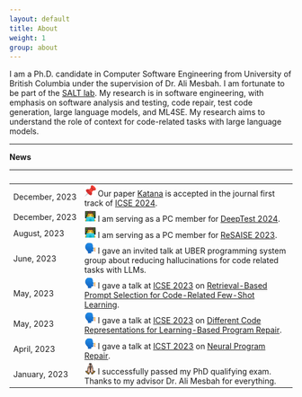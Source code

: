 ```yaml
---
layout: default
title: About
weight: 1
group: about
---
```


I am a Ph.D. candidate in Computer Software Engineering from University of British Columbia under the supervision of Dr. Ali Mesbah. 
I am fortunate to be part of the [SALT lab](https://people.ece.ubc.ca/amesbah/salt/).
My research is in software engineering, with emphasis on software analysis and testing, code repair, test code generation, large language models, and ML4SE. 
My research aims to understand the role of context for code-related tasks with large language models.

---
**News**

|&nbsp;|&nbsp;|
|---|---|
| December,&nbsp;2023 | <img src="./resources/images/icon-pin.png" width="20" height="20"> Our paper [Katana](https://nashid.github.io/resources/papers/katana-tosem23.pdf) is accepted in the journal first track of [ICSE 2024](https://conf.researchr.org/home/icse-2024).                             |
| December,&nbsp;2023 | <img src="./resources/images/icon-paper-review.png" width="20" height="20"> I am serving as a PC member for [DeepTest 2024](https://conf.researchr.org/home/icse-2024/deeptest-2024).                                                                                             |
| August,&nbsp;2023   | <img src="./resources/images/icon-paper-review.png" width="20" height="20"> I am serving as a PC member for [ReSAISE 2023](https://resaise.github.io/2023/committee.html).                                                                                                        |
| June,&nbsp;2023     | <img src="./resources/images/icon-talk.png" width="20" height="20"> I gave an invited talk at UBER programming system group about reducing hallucinations for code related tasks with LLMs.                                                                                       |
| May,&nbsp;2023      | <img src="./resources/images/icon-talk.png" width="20" height="20"> I gave a talk at [ICSE 2023](https://conf.researchr.org/home/icse-2023) on [Retrieval-Based Prompt Selection for Code-Related Few-Shot Learning](https://nashid.github.io/resources/papers/cedar-icse23.pdf). |
| May,&nbsp;2023      | <img src="./resources/images/icon-talk.png" width="20" height="20"> I gave a talk at [ICSE 2023](https://conf.researchr.org/home/icse-2023) on [Different Code Representations for Learning-Based Program Repair](https://nashid.github.io/resources/papers/reptory-emse22.pdf).  |
| April,&nbsp;2023    | <img src="./resources/images/icon-talk.png" width="20" height="20"> I gave a talk at [ICST 2023](https://conf.researchr.org/home/icst-2023) on [Neural Program Repair](https://nashid.github.io/resources/papers/glance-icst23.pdf).                                              |
| January,&nbsp;2023  | <img src="./resources/images/icon-pray.png" width="20" height="20"> I successfully passed my PhD qualifying exam. Thanks to my advisor Dr. Ali Mesbah for everything.                                                                                                             |